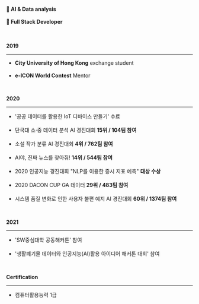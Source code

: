 <!--
**allan02/allan02** is a ✨ _special_ ✨ repository because its `README.md` (this file) appears on your GitHub profile.

Here are some ideas to get you started:

- 🔭 I’m currently working on ...
- 🌱 I’m currently learning ...
- 👯 I’m looking to collaborate on ...
- 🤔 I’m looking for help with ...
- 💬 Ask me about ...
- 📫 How to reach me: ...
- 😄 Pronouns: ...
- ⚡ Fun fact: ...
-->  
<br>
<strong>🌱 AI & Data analysis</strong><br><br>
<strong>🌱 Full Stack Developer</strong><br><br><br>

<strong>2019</strong><hr/>
<ul>
  <li><strong>City University of Hong Kong</strong> exchange student</li><br>
  <li><strong>e-ICON World Contest</strong> Mentor</li>
</ul><br>

<strong>2020</strong><hr/>
<ul>
  <li>'공공 데이터를 활용한 IoT 디바이스 만들기' 수료</li><br>
  <li>단국대 소·중 데이터 분석 AI 경진대회 <strong>15위 / 104팀 참여</strong></li><br>
  <li>소설 작가 분류 AI 경진대회 <strong>4위 / 762팀 참여</strong></li><br>
  <li>AI야, 진짜 뉴스를 찾아줘! <strong>14위 / 544팀 참여</strong></li><br>
  <li>2020 인공지능 경진대회 "NLP를 이용한 증시 지표 예측" <strong>대상 수상</strong></li><br>
  <li>2020 DACON CUP GA 데이터 <strong>29위 / 483팀 참여</strong></li><br>
  <li>시스템 품질 변화로 인한 사용자 불편 예지 AI 경진대회 <strong>60위 / 1374팀 참여</strong></li>
</ul><br>

<strong>2021</strong><hr/>
<ul>
  <li>'SW중심대학 공동해커톤' 참여</li><br>
  <li>'생활폐기물 데이터와 인공지능(AI)활용 아이디어 해커톤 대회' 참여</li>
</ul><br>

<strong>Certification</strong><hr/>
<ul>
  <li>컴퓨터활용능력 1급</li><br>
</ul><br>


